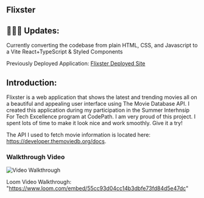


## Flixster

## 👷🏽‍♀️ Updates:
 Currently converting the codebase from plain HTML, CSS, and Javascript to a Vite React+TypeScript & Styled Components
 
Previously Deployed Application: [Flixster Deployed Site](https://stephboss9.github.io/flixster_movie_app/)

## Introduction:
Flixster is a web application that shows the latest and trending movies all on a beautiful and appealing user interface using The Movie Database API.
I created this application during my participation in the Summer Interhnsip For Tech Excellence program at CodePath. I am very proud of this project.
I spent lots of time to make it look nice and work smoothly. Give it a try!

The API I used to fetch movie information is located here: https://developer.themoviedb.org/docs.

### Walkthrough Video

<img src='Flixster_Walkthrough.gif' title='Video Walkthrough' width='' alt='Video Walkthrough' />

Loom Video Walkthrough: "https://www.loom.com/embed/55cc93d04cc14b3dbfe73fd84d5e47dc"

